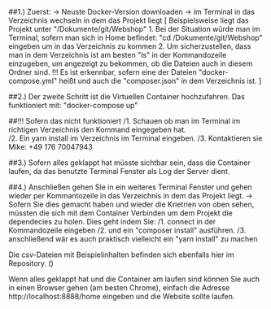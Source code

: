 ##1.) 
Zuerst:
-> Neuste Docker-Version downloaden
-> im Terminal in das Verzeichnis wechseln in dem das Projekt liegt
    [ Beispielsweise liegt das Projekt unter "/Dokumente/git/Webshop"
        1. Bei der Situation würde man im Terminal, sofern man sich in Home befindet: "cd /Dokumente/git/Webshop" eingeben um in das Verzeichnis zu kommen
        2. Um sicherzustellen, dass man in dem Verzeichnis ist am besten "ls" in der Kommandozeile einzugeben, um angezeigt zu bekommen,
           ob die Dateien auch in diesem Ordner sind. !!! Es ist erkennbar, sofern eine der Dateien "docker-compose.yml" heißt und auch die "composer.json" in dem                Verzeichnis ist.
    ]

##2.) 
Der zweite Schritt ist die Virtuellen Container hochzufahren.
Das funktioniert mit: "docker-compose up"

##!!! Sofern das nicht funktioniert 
/1. Schauen ob man im Terminal im richtigen Verzeichnis den Kommand eingegeben hat.  
/2. Ein yarn install im Verzeichnis im Terminal eingeben.
/3. Kontaktieren sie Mike: +49 176 70047943

##3.) 
Sofern alles geklappt hat müsste sichtbar sein, dass die Container laufen, da das benutzte Terminal Fenster als Log der Server dient.

##4.)
Anschließen gehen Sie in ein weiteres Terminal Fenster und gehen wieder per Kommantozeile in das Verzeichnis in dem das Projekt liegt.
-> Sofern Sie dies gemacht haben und wieder die Krietrien von oben sehen, müssten die sich mit dem Container Verbinden um dem Projekt die dependecies zu holen.
    Dies geht indem Sie:
    /1. connect in der Kommandozeile eingeben
    /2. und ein "composer install" ausführen.
    /3. anschließend wär es auch praktisch vielleicht ein "yarn install" zu machen

Die csv-Dateien mit Beispielinhalten befinden sich ebenfalls hier im Repository. ()

Wenn alles geklappt hat und die Container am laufen sind können Sie auch in einen Browser gehen (am besten Chrome), einfach die Adresse
http://localhost:8888/home eingeben und die Website sollte laufen.

